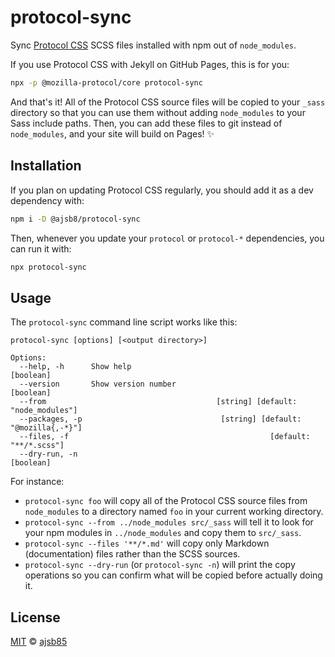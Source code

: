 # protocol-sync

Sync [Protocol CSS](https://github.com/ajsb85/protocol-sync) SCSS files installed with npm out of `node_modules`.

If you use Protocol CSS with Jekyll on GitHub Pages, this is for you:

```sh
npx -p @mozilla-protocol/core protocol-sync
```

And that's it! All of the Protocol CSS source files will be copied to your `_sass` directory so that you can use them without adding `node_modules` to your Sass include paths. Then, you can add these files to git instead of `node_modules`, and your site will build on Pages! :sparkles:


## Installation

If you plan on updating Protocol CSS regularly, you should add it as a dev dependency with:

```sh
npm i -D @ajsb8/protocol-sync
```

Then, whenever you update your `protocol` or `protocol-*` dependencies, you can run it with:

```sh
npx protocol-sync
```


## Usage

The `protocol-sync` command line script works like this:

```
protocol-sync [options] [<output directory>]

Options:
  --help, -h      Show help                                            [boolean]
  --version       Show version number                                  [boolean]
  --from                                      [string] [default: "node_modules"]
  --packages, -p                               [string] [default: "@mozilla{,-*}"]
  --files, -f                                             [default: "**/*.scss"]
  --dry-run, -n                                                        [boolean]
```

For instance:

* `protocol-sync foo` will copy all of the Protocol CSS source files from
  `node_modules` to a directory named `foo` in your current working directory.
* `protocol-sync --from ../node_modules src/_sass` will tell it to look for your
  npm modules in `../node_modules` and copy them to `src/_sass`.
* `protocol-sync --files '**/*.md'` will copy only Markdown (documentation) files
  rather than the SCSS sources.
* `protocol-sync --dry-run` (or `protocol-sync -n`) will print the copy operations
  so you can confirm what will be copied before actually doing it.


## License

[MIT](./LICENSE) &copy; [ajsb85](https://ajsb85.com/)
